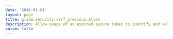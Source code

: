 ```yaml
---
date: '2016-01-01'
layout: page
title: glide.security.csrf_previous.allow
description: Allow usage of an expired secure token to identify and validate incoming requests. This token is used to prevent cross site request forgery attacks.
value: false
---
```

